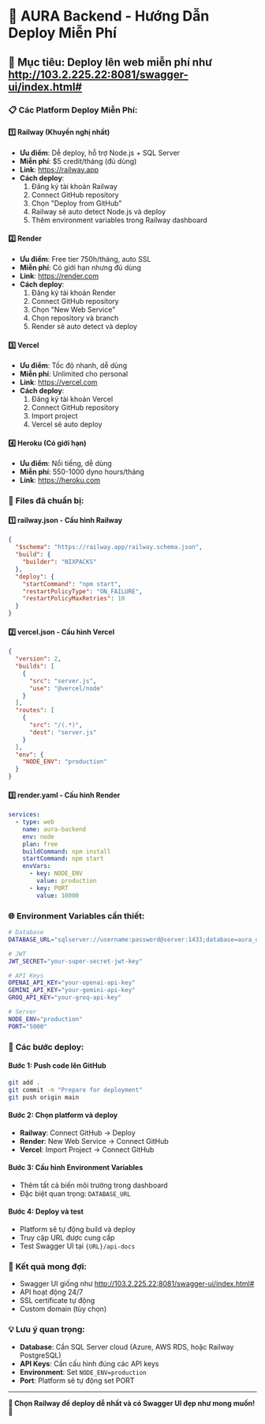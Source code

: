 # 🚀 AURA Backend - Hướng Dẫn Deploy Miễn Phí

## 🎯 **Mục tiêu: Deploy lên web miễn phí như http://103.2.225.22:8081/swagger-ui/index.html#**

### 📋 **Các Platform Deploy Miễn Phí:**

#### 1️⃣ **Railway** (Khuyến nghị nhất)
- **Ưu điểm**: Dễ deploy, hỗ trợ Node.js + SQL Server
- **Miễn phí**: $5 credit/tháng (đủ dùng)
- **Link**: https://railway.app
- **Cách deploy**:
  1. Đăng ký tài khoản Railway
  2. Connect GitHub repository
  3. Chọn "Deploy from GitHub"
  4. Railway sẽ auto detect Node.js và deploy
  5. Thêm environment variables trong Railway dashboard

#### 2️⃣ **Render**
- **Ưu điểm**: Free tier 750h/tháng, auto SSL
- **Miễn phí**: Có giới hạn nhưng đủ dùng
- **Link**: https://render.com
- **Cách deploy**:
  1. Đăng ký tài khoản Render
  2. Connect GitHub repository
  3. Chọn "New Web Service"
  4. Chọn repository và branch
  5. Render sẽ auto detect và deploy

#### 3️⃣ **Vercel**
- **Ưu điểm**: Tốc độ nhanh, dễ dùng
- **Miễn phí**: Unlimited cho personal
- **Link**: https://vercel.com
- **Cách deploy**:
  1. Đăng ký tài khoản Vercel
  2. Connect GitHub repository
  3. Import project
  4. Vercel sẽ auto deploy

#### 4️⃣ **Heroku** (Có giới hạn)
- **Ưu điểm**: Nổi tiếng, dễ dùng
- **Miễn phí**: 550-1000 dyno hours/tháng
- **Link**: https://heroku.com

### 🔧 **Files đã chuẩn bị:**

#### 1️⃣ **railway.json** - Cấu hình Railway
```json
{
  "$schema": "https://railway.app/railway.schema.json",
  "build": {
    "builder": "NIXPACKS"
  },
  "deploy": {
    "startCommand": "npm start",
    "restartPolicyType": "ON_FAILURE",
    "restartPolicyMaxRetries": 10
  }
}
```

#### 2️⃣ **vercel.json** - Cấu hình Vercel
```json
{
  "version": 2,
  "builds": [
    {
      "src": "server.js",
      "use": "@vercel/node"
    }
  ],
  "routes": [
    {
      "src": "/(.*)",
      "dest": "server.js"
    }
  ],
  "env": {
    "NODE_ENV": "production"
  }
}
```

#### 3️⃣ **render.yaml** - Cấu hình Render
```yaml
services:
  - type: web
    name: aura-backend
    env: node
    plan: free
    buildCommand: npm install
    startCommand: npm start
    envVars:
      - key: NODE_ENV
        value: production
      - key: PORT
        value: 10000
```

### 🌐 **Environment Variables cần thiết:**

```bash
# Database
DATABASE_URL="sqlserver://username:password@server:1433;database=aura_db;encrypt=true;trustServerCertificate=true"

# JWT
JWT_SECRET="your-super-secret-jwt-key"

# API Keys
OPENAI_API_KEY="your-openai-api-key"
GEMINI_API_KEY="your-gemini-api-key"
GROQ_API_KEY="your-groq-api-key"

# Server
NODE_ENV="production"
PORT="5000"
```

### 📝 **Các bước deploy:**

#### **Bước 1: Push code lên GitHub**
```bash
git add .
git commit -m "Prepare for deployment"
git push origin main
```

#### **Bước 2: Chọn platform và deploy**
- **Railway**: Connect GitHub → Deploy
- **Render**: New Web Service → Connect GitHub
- **Vercel**: Import Project → Connect GitHub

#### **Bước 3: Cấu hình Environment Variables**
- Thêm tất cả biến môi trường trong dashboard
- Đặc biệt quan trọng: `DATABASE_URL`

#### **Bước 4: Deploy và test**
- Platform sẽ tự động build và deploy
- Truy cập URL được cung cấp
- Test Swagger UI tại `{URL}/api-docs`

### 🎯 **Kết quả mong đợi:**
- Swagger UI giống như http://103.2.225.22:8081/swagger-ui/index.html#
- API hoạt động 24/7
- SSL certificate tự động
- Custom domain (tùy chọn)

### 💡 **Lưu ý quan trọng:**
- **Database**: Cần SQL Server cloud (Azure, AWS RDS, hoặc Railway PostgreSQL)
- **API Keys**: Cần cấu hình đúng các API keys
- **Environment**: Set `NODE_ENV=production`
- **Port**: Platform sẽ tự động set PORT

---

**🎉 Chọn Railway để deploy dễ nhất và có Swagger UI đẹp như mong muốn!** 🎉


